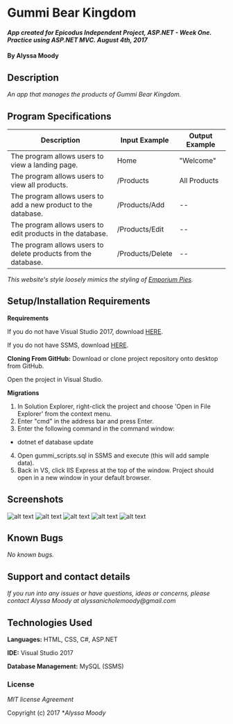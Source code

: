 # Gummi Bear Kingdom

#### _App created for Epicodus Independent Project, ASP.NET - Week One. Practice using ASP.NET MVC. August 4th, 2017_

#### By **Alyssa Moody**

## Description

_An app that manages the products of Gummi Bear Kingdom._

## Program Specifications

| Description  | Input Example | Output Example |
| ------------- | ------------- | ------------- |
| The program allows users to view a landing page.  | Home  | "Welcome"  |
| The program allows users to view all products.  | /Products  | All Products  |
| The program allows users to add a new product to the database.  | /Products/Add  | --  |
| The program allows users to edit products in the database.  | /Products/Edit  | --  |
| The program allows users to delete products from the database.  | /Products/Delete  | --  |

_This website's style loosely mimics the styling of [Emporium Pies](http://emporiumpies.com/)._

## Setup/Installation Requirements

**Requirements**

If you do not have Visual Studio 2017, download [HERE](https://www.visualstudio.com/thank-you-downloading-visual-studio/?sku=Community&rel=15).

If you do not have SSMS, download [HERE](https://docs.microsoft.com/en-us/sql/ssms/download-sql-server-management-studio-ssms).

**Cloning From GitHub:** Download or clone project repository onto desktop from GitHub.

Open the project in Visual Studio.

**Migrations**
1. In Solution Explorer, right-click the project and choose 'Open in File Explorer' from the context menu.
2. Enter "cmd" in the address bar and press Enter.
3. Enter the following command in the command window:
  - dotnet ef database update
4. Open gummi_scripts.sql in SSMS and execute (this will add sample data).
5. Back in VS, click IIS Express at the top of the window. Project should open in a new window in your default browser.

## Screenshots
![alt text](https://user-images.githubusercontent.com/9857432/29033296-6ea27ab2-7b49-11e7-9909-3a93c20ac87d.png)
![alt text](https://user-images.githubusercontent.com/9857432/29033295-6e930622-7b49-11e7-89cc-eabc1a28e46d.png)
![alt text](https://user-images.githubusercontent.com/9857432/29033302-727deee6-7b49-11e7-8ab4-ccc808f15f23.png)
![alt text](https://user-images.githubusercontent.com/9857432/29033307-73e5a0f8-7b49-11e7-973f-1050c53e84af.png)
![alt text](https://user-images.githubusercontent.com/9857432/29033303-72817b74-7b49-11e7-8799-8e9b98ef013d.png)

## Known Bugs

_No known bugs._

## Support and contact details

_If you run into any issues or have questions, ideas or concerns, please contact Alyssa Moody at alyssanicholemoody@gmail.com_

## Technologies Used

**Languages:** HTML, CSS, C#, ASP.NET

**IDE:** Visual Studio 2017

**Database Management:** MySQL (SSMS)

### License

*MIT license Agreement*

Copyright (c) 2017 **_Alyssa Moody_*
